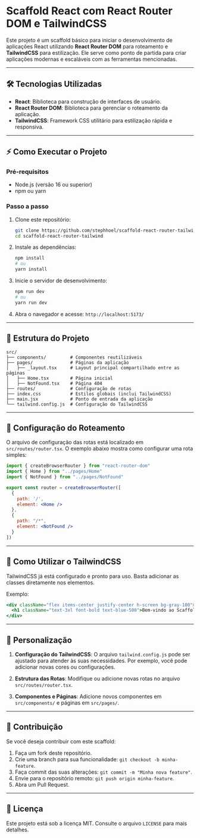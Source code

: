# Scaffold React com React Router DOM e TailwindCSS

Este projeto é um scaffold básico para iniciar o desenvolvimento de aplicações React utilizando **React Router DOM** para roteamento e **TailwindCSS** para estilização. Ele serve como ponto de partida para criar aplicações modernas e escaláveis com as ferramentas mencionadas.

---

## 🛠 Tecnologias Utilizadas

- **React**: Biblioteca para construção de interfaces de usuário.
- **React Router DOM**: Biblioteca para gerenciar o roteamento da aplicação.
- **TailwindCSS**: Framework CSS utilitário para estilização rápida e responsiva.

---

## ⚡️ Como Executar o Projeto

### Pré-requisitos

- Node.js (versão 16 ou superior)
- npm ou yarn

### Passo a passo

1. Clone este repositório:

   ```bash
   git clone https://github.com/stephhoel/scaffold-react-router-tailwind.git
   cd scaffold-react-router-tailwind
   ```

2. Instale as dependências:

   ```bash
   npm install
   # ou
   yarn install
   ```

3. Inicie o servidor de desenvolvimento:

   ```bash
   npm run dev
   # ou
   yarn run dev
   ```

4. Abra o navegador e acesse: `http://localhost:5173/`

---

## 📂 Estrutura do Projeto

```plaintext
src/
├── components/         # Componentes reutilizáveis
├── pages/              # Páginas da aplicação
│   ├── _layout.tsx     # Layout principal compartilhado entre as páginas
│   ├── Home.tsx        # Página inicial
│   ├── NotFound.tsx    # Página 404
├── routes/             # Configuração de rotas
├── index.css           # Estilos globais (inclui TailwindCSS)
├── main.jsx            # Ponto de entrada da aplicação
└── tailwind.config.js  # Configuração do TailwindCSS
```

---

## 📜 Configuração do Roteamento

O arquivo de configuração das rotas está localizado em `src/routes/router.tsx`. O exemplo abaixo mostra como configurar uma rota simples:

```jsx
import { createBrowserRouter } from "react-router-dom"
import { Home } from "../pages/Home"
import { NotFound } from "../pages/NotFound"

export const router = createBrowserRouter([
  {
    path: '/',
    element: <Home />
  },
  {
    path: "/*",
    element: <NotFound />
  }
])
```

---

## 🎨 Como Utilizar o TailwindCSS

TailwindCSS já está configurado e pronto para uso. Basta adicionar as classes diretamente nos elementos.

Exemplo:

```jsx
<div className="flex items-center justify-center h-screen bg-gray-100">
  <h1 className="text-3xl font-bold text-blue-500">Bem-vindo ao Scaffold!</h1>
</div>
```

---

## 🚀 Personalização

1. **Configuração do TailwindCSS**:
   O arquivo `tailwind.config.js` pode ser ajustado para atender às suas necessidades. Por exemplo, você pode adicionar novas cores ou configurações.

2. **Estrutura das Rotas**:
   Modifique ou adicione novas rotas no arquivo `src/routes/router.tsx`.

3. **Componentes e Páginas**:
   Adicione novos componentes em `src/components/` e páginas em `src/pages/`.

---

## 📝 Contribuição

Se você deseja contribuir com este scaffold:

1. Faça um fork deste repositório.
2. Crie uma branch para sua funcionalidade: `git checkout -b minha-feature`.
3. Faça commit das suas alterações: `git commit -m "Minha nova feature"`.
4. Envie para o repositório remoto: `git push origin minha-feature`.
5. Abra um Pull Request.

---

## 📄 Licença

Este projeto está sob a licença MIT. Consulte o arquivo `LICENSE` para mais detalhes.
